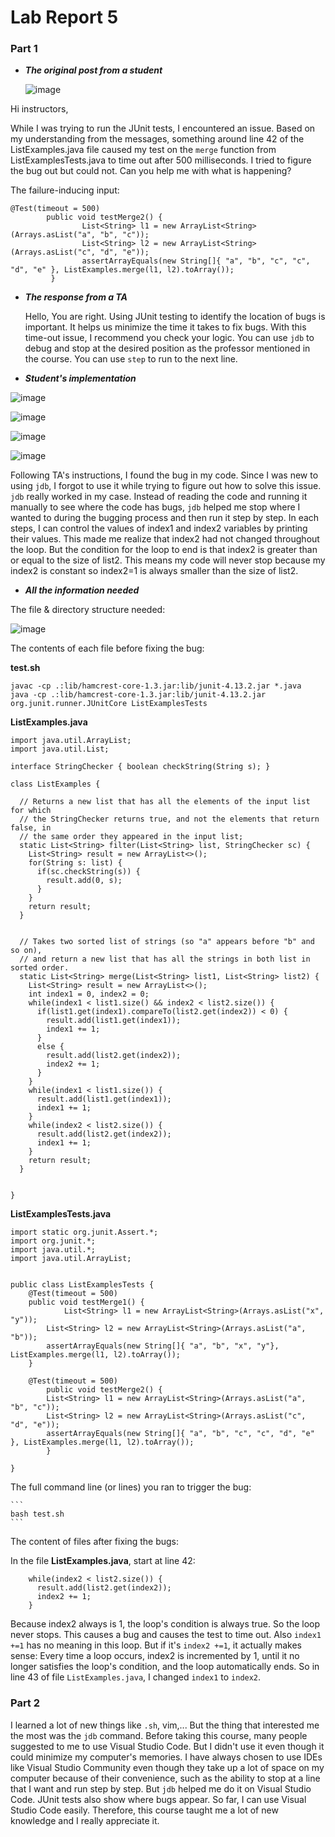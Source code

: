 # Lab Report 5

### Part 1

- ***The original post from a student***

  ![image](https://github.com/maynhile13105/Lab_Reports/assets/146885739/9a866b26-a21b-4577-8463-79c67bf5ab61)

Hi instructors, 

While I was trying to run the JUnit tests, I encountered an issue. Based on my understanding from the messages, something around line 42 of the ListExamples.java file caused my test on the `merge` function from ListExamplesTests.java to time out after 500 milliseconds. I tried to figure the bug out but could not. Can you help me with what is happening?

The failure-inducing input:

```
@Test(timeout = 500)
        public void testMerge2() {
		        List<String> l1 = new ArrayList<String>(Arrays.asList("a", "b", "c"));
		        List<String> l2 = new ArrayList<String>(Arrays.asList("c", "d", "e"));
		        assertArrayEquals(new String[]{ "a", "b", "c", "c", "d", "e" }, ListExamples.merge(l1, l2).toArray());
         }
```

- ***The response from a TA***

  Hello,
  You are right. Using JUnit testing to identify the location of bugs is important. It helps us minimize the time it takes to fix bugs. With this time-out issue, I recommend you check your logic. You can use `jdb` to debug and stop at the desired position as the professor mentioned in the course. You can use `step` to run to the next line.


- ***Student's implementation***

 ![image](https://github.com/maynhile13105/Lab_Reports/assets/146885739/c7bb6fb0-e862-497e-80f7-d5472a9d6ace)

![image](https://github.com/maynhile13105/Lab_Reports/assets/146885739/88b7aca6-eed4-4117-9916-b8e73c1235d3)

![image](https://github.com/maynhile13105/Lab_Reports/assets/146885739/16139fd4-185a-4508-b82d-c740dc79fbd6)

![image](https://github.com/maynhile13105/Lab_Reports/assets/146885739/178a86b8-f13e-4e96-ba6a-0615fbf937ee)

Following TA's instructions, I found the bug in my code. Since I was new to using `jdb`, I forgot to use it while trying to figure out how to solve this issue. `jdb` really worked in my case. Instead of reading the code and running it manually to see where the code has bugs, `jdb` helped me stop where I wanted to during the bugging process and then run it step by step. In each steps, I can control the values of index1 and index2 variables by printing their values. This made me realize that index2 had not changed throughout the loop. But the condition for the loop to end is that index2 is greater than or equal to the size of list2. This means my code will never stop because my index2 is constant so index2=1 is always smaller than the size of list2.

- ***All the information needed***

The file & directory structure needed:

![image](https://github.com/maynhile13105/Lab_Reports/assets/146885739/44486573-d819-42c1-937b-00f43713438f)


The contents of each file before fixing the bug:

**test.sh**

```
javac -cp .:lib/hamcrest-core-1.3.jar:lib/junit-4.13.2.jar *.java
java -cp .:lib/hamcrest-core-1.3.jar:lib/junit-4.13.2.jar org.junit.runner.JUnitCore ListExamplesTests
```

**ListExamples.java**

```
import java.util.ArrayList;
import java.util.List;

interface StringChecker { boolean checkString(String s); }

class ListExamples {

  // Returns a new list that has all the elements of the input list for which
  // the StringChecker returns true, and not the elements that return false, in
  // the same order they appeared in the input list;
  static List<String> filter(List<String> list, StringChecker sc) {
    List<String> result = new ArrayList<>();
    for(String s: list) {
      if(sc.checkString(s)) {
        result.add(0, s);
      }
    }
    return result;
  }


  // Takes two sorted list of strings (so "a" appears before "b" and so on),
  // and return a new list that has all the strings in both list in sorted order.
  static List<String> merge(List<String> list1, List<String> list2) {
    List<String> result = new ArrayList<>();
    int index1 = 0, index2 = 0;
    while(index1 < list1.size() && index2 < list2.size()) {
      if(list1.get(index1).compareTo(list2.get(index2)) < 0) {
        result.add(list1.get(index1));
        index1 += 1;
      }
      else {
        result.add(list2.get(index2));
        index2 += 1;
      }
    }
    while(index1 < list1.size()) {
      result.add(list1.get(index1));
      index1 += 1;
    }
    while(index2 < list2.size()) {
      result.add(list2.get(index2));
      index1 += 1;
    }
    return result;
  }


}
```

**ListExamplesTests.java**

```
import static org.junit.Assert.*;
import org.junit.*;
import java.util.*;
import java.util.ArrayList;


public class ListExamplesTests {
	@Test(timeout = 500)
	public void testMerge1() {
    		List<String> l1 = new ArrayList<String>(Arrays.asList("x", "y"));
		List<String> l2 = new ArrayList<String>(Arrays.asList("a", "b"));
		assertArrayEquals(new String[]{ "a", "b", "x", "y"}, ListExamples.merge(l1, l2).toArray());
	}
	
	@Test(timeout = 500)
        public void testMerge2() {
		List<String> l1 = new ArrayList<String>(Arrays.asList("a", "b", "c"));
		List<String> l2 = new ArrayList<String>(Arrays.asList("c", "d", "e"));
		assertArrayEquals(new String[]{ "a", "b", "c", "c", "d", "e" }, ListExamples.merge(l1, l2).toArray());
        }

}
```

The full command line (or lines) you ran to trigger the bug:

	```
	bash test.sh
	```

The content of files after fixing the bugs:

In the file **ListExamples.java**, start at line 42:

```
    while(index2 < list2.size()) {
      result.add(list2.get(index2));
      index2 += 1;
    }

```

Because index2 always is 1, the loop's condition is always true. So the loop never stops. This causes a bug and causes the test to time out. Also `index1 +=1` has no meaning in this loop. But if it's `index2 +=1`, it actually makes sense: Every time a loop occurs, index2 is incremented by 1, until it no longer satisfies the loop's condition, and the loop automatically ends. So in line 43 of file `ListExamples.java`, I changed `index1` to `index2`.

### Part 2

I learned a lot of new things like `.sh`, vim,... But the thing that interested me the most was the `jdb` command. Before taking this course, many people suggested to me to use Visual Studio Code. But I didn't use it even though it could minimize my computer's memories. I have always chosen to use IDEs like Visual Studio Community even though they take up a lot of space on my computer because of their convenience, such as the ability to stop at a line that I want and run step by step. But `jdb` helped me do it on Visual Studio Code. JUnit tests also show where bugs appear. So far,  I can use Visual Studio Code easily. Therefore, this course taught me a lot of new knowledge and I really appreciate it.
